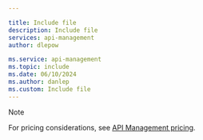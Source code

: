 ```yaml
---

title: Include file
description: Include file
services: api-management
author: dlepow

ms.service: api-management
ms.topic: include
ms.date: 06/10/2024
ms.author: danlep
ms.custom: Include file
---
```


> [!NOTE]
> For pricing considerations, see [API Management pricing](https://azure.microsoft.com/pricing/details/api-management/).